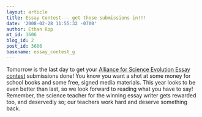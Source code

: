 ```yaml
---
layout: article
title: Essay Contest--- get those submissions in!!!
date: '2008-02-28 11:55:32 -0700'
author: Ethan Rop
mt_id: 3606
blog_id: 2
post_id: 3606
basename: essay_contest_g
---
```

Tomorrow is the last day to get your [Alliance for Science Evolution Essay contest](http://www.allianceforscience.org/essay) submissions done!  You know you want a shot at some money for school books and some free, signed media materials.  This year looks to be even better than last, so we look forward to reading what you have to say!  Remember, the science teacher for the winning essay writer gets rewarded too, and deservedly so; our teachers work hard and deserve something back.
